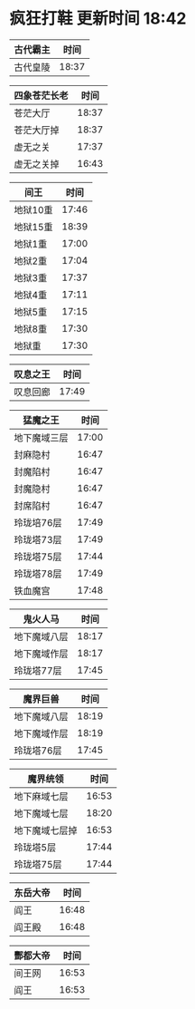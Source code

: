 # 疯狂打鞋 更新时间 18:42

| 古代霸主   | 时间    |
|--------|-------|
| 古代皇陵 | 18:37 |

| 四象苍茫长老   | 时间    |
|--------|-------|
| 苍茫大厅 | 18:37 |
| 苍茫大厅掉 | 18:37 |
| 虚无之关 | 17:37 |
| 虚无之关掉 | 16:43 |

| 间王   | 时间    |
|--------|-------|
| 地狱10重 | 17:46 |
| 地狱15重 | 18:39 |
| 地狱1重 | 17:00 |
| 地狱2重 | 17:04 |
| 地狱3重 | 17:37 |
| 地狱4重 | 17:11 |
| 地狱5重 | 17:15 |
| 地狱8重 | 17:30 |
| 地狱重 | 17:30 |

| 叹息之王   | 时间    |
|--------|-------|
| 叹息回廊 | 17:49 |

| 猛魔之王   | 时间    |
|--------|-------|
| 地下魔域三层 | 17:00 |
| 封麻隐村 | 16:47 |
| 封魔陷村 | 16:47 |
| 封魔隐村 | 16:47 |
| 封席陷村 | 16:47 |
| 玲珑培76层 | 17:49 |
| 玲珑塔73层 | 17:49 |
| 玲珑塔75层 | 17:44 |
| 玲珑塔78层 | 17:49 |
| 铁血魔宫 | 17:48 |

| 鬼火人马   | 时间    |
|--------|-------|
| 地下魔域八层 | 18:17 |
| 地下魔域作层 | 18:17 |
| 玲珑塔77层 | 17:45 |

| 魔界巨兽   | 时间    |
|--------|-------|
| 地下魔域八层 | 18:19 |
| 地下魔域作层 | 18:19 |
| 玲珑塔76层 | 17:45 |

| 魔界统领   | 时间    |
|--------|-------|
| 地下麻域七层 | 16:53 |
| 地下魔域七层 | 18:20 |
| 地下魔域七层掉 | 16:53 |
| 玲珑塔5层 | 17:44 |
| 玲珑塔75层 | 17:44 |

| 东岳大帝   | 时间    |
|--------|-------|
| 阎王 | 16:48 |
| 阎王殿 | 16:48 |

| 酆都大帝   | 时间    |
|--------|-------|
| 间王网 | 16:53 |
| 阎王 | 16:53 |